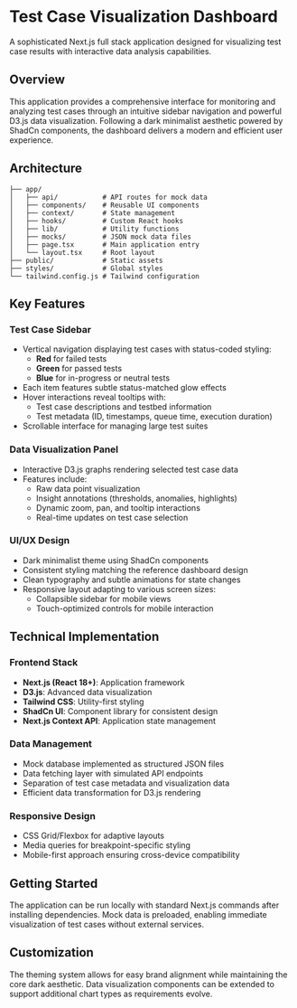 # Test Case Visualization Dashboard

A sophisticated Next.js full stack application designed for visualizing test case results with interactive data analysis capabilities.

## Overview

This application provides a comprehensive interface for monitoring and analyzing test cases through an intuitive sidebar navigation and powerful D3.js data visualization. Following a dark minimalist aesthetic powered by ShadCn components, the dashboard delivers a modern and efficient user experience.

## Architecture

```
├── app/
│   ├── api/           # API routes for mock data
│   ├── components/    # Reusable UI components
│   ├── context/       # State management
│   ├── hooks/         # Custom React hooks
│   ├── lib/           # Utility functions
│   ├── mocks/         # JSON mock data files
│   ├── page.tsx       # Main application entry
│   └── layout.tsx     # Root layout
├── public/            # Static assets
├── styles/            # Global styles
└── tailwind.config.js # Tailwind configuration
```

## Key Features

### Test Case Sidebar

- Vertical navigation displaying test cases with status-coded styling:
  - **Red** for failed tests
  - **Green** for passed tests
  - **Blue** for in-progress or neutral tests
- Each item features subtle status-matched glow effects
- Hover interactions reveal tooltips with:
  - Test case descriptions and testbed information
  - Test metadata (ID, timestamps, queue time, execution duration)
- Scrollable interface for managing large test suites

### Data Visualization Panel

- Interactive D3.js graphs rendering selected test case data
- Features include:
  - Raw data point visualization
  - Insight annotations (thresholds, anomalies, highlights)
  - Dynamic zoom, pan, and tooltip interactions
  - Real-time updates on test case selection

### UI/UX Design

- Dark minimalist theme using ShadCn components
- Consistent styling matching the reference dashboard design
- Clean typography and subtle animations for state changes
- Responsive layout adapting to various screen sizes:
  - Collapsible sidebar for mobile views
  - Touch-optimized controls for mobile interaction

## Technical Implementation

### Frontend Stack

- **Next.js (React 18+)**: Application framework
- **D3.js**: Advanced data visualization
- **Tailwind CSS**: Utility-first styling
- **ShadCn UI**: Component library for consistent design
- **Next.js Context API**: Application state management

### Data Management

- Mock database implemented as structured JSON files
- Data fetching layer with simulated API endpoints
- Separation of test case metadata and visualization data
- Efficient data transformation for D3.js rendering

### Responsive Design

- CSS Grid/Flexbox for adaptive layouts
- Media queries for breakpoint-specific styling
- Mobile-first approach ensuring cross-device compatibility

## Getting Started

The application can be run locally with standard Next.js commands after installing dependencies. Mock data is preloaded, enabling immediate visualization of test cases without external services.

## Customization

The theming system allows for easy brand alignment while maintaining the core dark aesthetic. Data visualization components can be extended to support additional chart types as requirements evolve.
